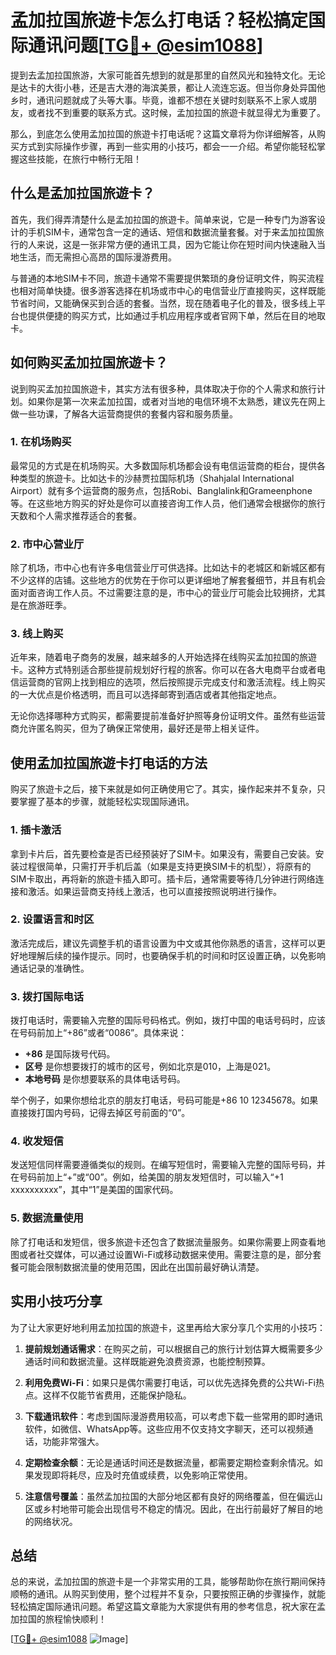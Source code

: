# 孟加拉国旅遊卡怎么打电话？轻松搞定国际通讯问题[[TG💪+ @esim1088](https://t.me/s/esim1088)]

提到去孟加拉国旅游，大家可能首先想到的就是那里的自然风光和独特文化。无论是达卡的大街小巷，还是吉大港的海滨美景，都让人流连忘返。但当你身处异国他乡时，通讯问题就成了头等大事。毕竟，谁都不想在关键时刻联系不上家人或朋友，或者找不到重要的联系方式。这时候，孟加拉国的旅遊卡就显得尤为重要了。

那么，到底怎么使用孟加拉国的旅遊卡打电话呢？这篇文章将为你详细解答，从购买方式到实际操作步骤，再到一些实用的小技巧，都会一一介绍。希望你能轻松掌握这些技能，在旅行中畅行无阻！

## 什么是孟加拉国旅遊卡？

首先，我们得弄清楚什么是孟加拉国的旅遊卡。简单来说，它是一种专门为游客设计的手机SIM卡，通常包含一定的通话、短信和数据流量套餐。对于来孟加拉国旅行的人来说，这是一张非常方便的通讯工具，因为它能让你在短时间内快速融入当地生活，而无需担心高昂的国际漫游费用。

与普通的本地SIM卡不同，旅遊卡通常不需要提供繁琐的身份证明文件，购买流程也相对简单快捷。很多游客选择在机场或市中心的电信营业厅直接购买，这样既能节省时间，又能确保买到合适的套餐。当然，现在随着电子化的普及，很多线上平台也提供便捷的购买方式，比如通过手机应用程序或者官网下单，然后在目的地取卡。

## 如何购买孟加拉国旅遊卡？

说到购买孟加拉国旅遊卡，其实方法有很多种，具体取决于你的个人需求和旅行计划。如果你是第一次来孟加拉国，或者对当地的电信环境不太熟悉，建议先在网上做一些功课，了解各大运营商提供的套餐内容和服务质量。

### 1. 在机场购买

最常见的方式是在机场购买。大多数国际机场都会设有电信运营商的柜台，提供各种类型的旅遊卡。比如达卡的沙赫贾拉国际机场（Shahjalal International Airport）就有多个运营商的服务点，包括Robi、Banglalink和Grameenphone等。在这些地方购买的好处是你可以直接咨询工作人员，他们通常会根据你的旅行天数和个人需求推荐适合的套餐。

### 2. 市中心营业厅

除了机场，市中心也有许多电信营业厅可供选择。比如达卡的老城区和新城区都有不少这样的店铺。这些地方的优势在于你可以更详细地了解套餐细节，并且有机会面对面咨询工作人员。不过需要注意的是，市中心的营业厅可能会比较拥挤，尤其是在旅游旺季。

### 3. 线上购买

近年来，随着电子商务的发展，越来越多的人开始选择在线购买孟加拉国的旅遊卡。这种方式特别适合那些提前规划好行程的旅客。你可以在各大电商平台或者电信运营商的官网上找到相应的选项，然后按照提示完成支付和激活流程。线上购买的一大优点是价格透明，而且可以选择邮寄到酒店或者其他指定地点。

无论你选择哪种方式购买，都需要提前准备好护照等身份证明文件。虽然有些运营商允许匿名购买，但为了确保正常使用，最好还是带上相关证件。

## 使用孟加拉国旅遊卡打电话的方法

购买了旅遊卡之后，接下来就是如何正确使用它了。其实，操作起来并不复杂，只要掌握了基本的步骤，就能轻松实现国际通讯。

### 1. 插卡激活

拿到卡片后，首先要检查是否已经预装好了SIM卡。如果没有，需要自己安装。安装过程很简单，只需打开手机后盖（如果是支持更换SIM卡的机型），将原有的SIM卡取出，再将新的旅遊卡插入即可。插卡后，通常需要等待几分钟进行网络连接和激活。如果运营商支持线上激活，也可以直接按照说明进行操作。

### 2. 设置语言和时区

激活完成后，建议先调整手机的语言设置为中文或其他你熟悉的语言，这样可以更好地理解后续的操作提示。同时，也要确保手机的时间和时区设置正确，以免影响通话记录的准确性。

### 3. 拨打国际电话

拨打电话时，需要输入完整的国际号码格式。例如，拨打中国的电话号码时，应该在号码前加上“+86”或者“0086”。具体来说：

- **+86** 是国际拨号代码。
- **区号** 是你想要拨打的城市的区号，例如北京是010，上海是021。
- **本地号码** 是你想要联系的具体电话号码。

举个例子，如果你想给北京的朋友打电话，号码可能是+86 10 12345678。如果直接拨打国内号码，记得去掉区号前面的“0”。

### 4. 收发短信

发送短信同样需要遵循类似的规则。在编写短信时，需要输入完整的国际号码，并在号码前加上“+”或“00”。例如，给美国的朋友发短信时，可以输入“+1 xxxxxxxxxx”，其中“1”是美国的国家代码。

### 5. 数据流量使用

除了打电话和发短信，很多旅遊卡还包含了数据流量服务。如果你需要上网查看地图或者社交媒体，可以通过设置Wi-Fi或移动数据来使用。需要注意的是，部分套餐可能会限制数据流量的使用范围，因此在出国前最好确认清楚。

## 实用小技巧分享

为了让大家更好地利用孟加拉国的旅遊卡，这里再给大家分享几个实用的小技巧：

1. **提前规划通话需求**：在购买之前，可以根据自己的旅行计划估算大概需要多少通话时间和数据流量。这样既能避免浪费资源，也能控制预算。

2. **利用免费Wi-Fi**：如果只是偶尔需要打电话，可以优先选择免费的公共Wi-Fi热点。这样不仅能节省费用，还能保护隐私。

3. **下载通讯软件**：考虑到国际漫游费用较高，可以考虑下载一些常用的即时通讯软件，如微信、WhatsApp等。这些应用不仅支持文字聊天，还可以视频通话，功能非常强大。

4. **定期检查余额**：无论是通话时间还是数据流量，都需要定期检查剩余情况。如果发现即将耗尽，应及时充值或续费，以免影响正常使用。

5. **注意信号覆盖**：虽然孟加拉国的大部分地区都有良好的网络覆盖，但在偏远山区或乡村地带可能会出现信号不稳定的情况。因此，在出行前最好了解目的地的网络状况。

## 总结

总的来说，孟加拉国的旅遊卡是一个非常实用的工具，能够帮助你在旅行期间保持顺畅的通讯。从购买到使用，整个过程并不复杂，只要按照正确的步骤操作，就能轻松搞定国际通讯问题。希望这篇文章能为大家提供有用的参考信息，祝大家在孟加拉国的旅程愉快顺利！

[[TG💪+ @esim1088](https://t.me/s/esim1088) ![Image](https://i.postimg.cc/4NQfJmqS/Snipaste-2025-05-13-00-14-12.png)]
